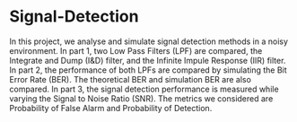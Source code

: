 # Signal-Detection
In this project, we analyse and simulate signal detection methods in a noisy environment. In part 1, two Low Pass Filters (LPF) are compared, the Integrate and Dump (I&amp;D) filter, and the Infinite Impule Response (IIR) filter. In part 2, the performance of both LPFs are compared by simulating the Bit Error Rate (BER). The theoretical BER and simulation BER are also compared. In part 3, the signal detection performance is measured while varying the Signal to Noise Ratio (SNR). The metrics we considered are Probability of False Alarm and Probability of Detection.
